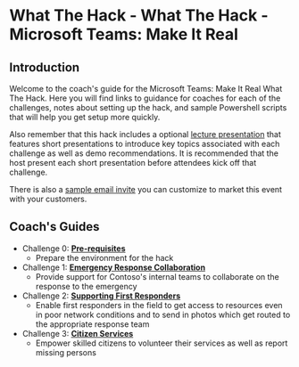 # What The Hack - What The Hack - Microsoft Teams: Make It Real
## Introduction
Welcome to the coach's guide for the Microsoft Teams: Make It Real What The Hack. Here you will find links to guidance for coaches for each of the challenges, notes about setting up the hack, and sample Powershell scripts that will help you get setup more quickly.

Also remember that this hack includes a optional [lecture presentation](Lectures.pptx) that features short presentations to introduce key topics associated with each challenge as well as demo recommendations. It is recommended that the host present each short presentation before attendees kick off that challenge.

There is also a [sample email invite](./Resources/SampleInvite.oft) you can customize to market this event with your customers.

## Coach's Guides
- Challenge 0: **[Pre-requisites](00-prereqs.md)**
   - Prepare the environment for the hack
- Challenge 1: **[Emergency Response Collaboration](01-collaboration.md)**
   - Provide support for Contoso's internal teams to collaborate on the response to the emergency
- Challenge 2: **[Supporting First Responders](02-firstresponders.md)**
   - Enable first responders in the field to get access to resources even in poor network conditions and to send in photos which get routed to the appropriate response team
- Challenge 3: **[Citizen Services](03-citizenservices.md)**
   - Empower skilled citizens to volunteer their services as well as report missing persons
